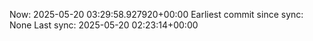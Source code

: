 Now: 2025-05-20 03:29:58.927920+00:00 Earliest commit since sync: None Last sync: 2025-05-20 02:23:14+00:00
